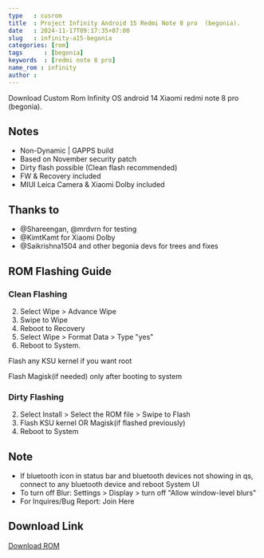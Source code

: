 ```yaml
---
type   : cusrom
title  : Project Infinity Android 15 Redmi Note 8 pro  (begonia).
date   : 2024-11-17T09:17:35+07:00
slug   : infinity-a15-begonia
categories: [rom]
tags      : [begonia]
keywords  : [redmi note 8 pro]
name_rom : infinity
author :
---
```


Download Custom Rom Infinity OS android 14 Xiaomi redmi note 8 pro (begonia).

## Notes
- Non-Dynamic | GAPPS build
- Based on November security patch 
- Dirty flash possible (Clean flash recommended)
- FW & Recovery included
- MIUI Leica Camera & Xiaomi Dolby included

## Thanks to
- @Shareengan, @mrdvrn for testing
- @KimtKamt for Xiaomi Dolby
- @Saikrishna1504 and other begonia devs for trees and fixes

## ROM Flashing Guide
### Clean Flashing
2. Select Wipe > Advance Wipe
4. Swipe to Wipe
6. Reboot to Recovery
7. Select Wipe > Format Data > Type "yes"
8. Reboot to System.


Flash any KSU kernel if you want root

Flash Magisk(if needed) only after booting to system

### Dirty Flashing
2. Select Install > Select the ROM file > Swipe to Flash 
3. Flash KSU kernel OR Magisk(if flashed previously) 
4. Reboot to System

## Note
- If bluetooth icon in status bar and bluetooth devices not showing in qs, connect to any bluetooth device and reboot System UI
- To turn off Blur: Settings > Display > turn off "Allow window-level blurs"
- For Inquires/Bug Report: Join Here

## Download Link
[Download ROM](https://sourceforge.net/projects/infinity-x/files/begonia/15/gapps/)